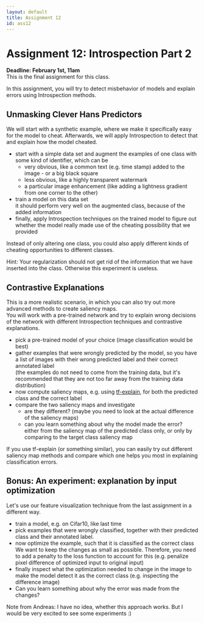```yaml
---
layout: default
title: Assignment 12
id: ass12
---
```



# Assignment 12: Introspection Part 2
**Deadline: February 1st, 11am**  
This is the final assignment for this class.

In this assignment, you will try to detect misbehavior of models and explain errors using Introspection methods.

## Unmasking Clever Hans Predictors
We will start with a synthetic example, where we make it specifically easy for the model to cheat. Afterwards, we will apply Introspection to detect that and explain how the model cheated.

- start with a simple data set and augment the examples of one class with some kind of identifier, which can be
  - very obvious, like a common text (e.g. time stamp) added to the image - or a big black square
  - less obvious, like a highly transparent watermark
  - a particular image enhancement (like adding a lightness gradient from one corner to the other)
- train a model on this data set  
  it should perform very well on the augmented class, because of the added information
- finally, apply Introspection techniques on the trained model to figure out whether the model really made use of the cheating possibility that we provided  

Instead of only altering one class, you could also apply different kinds of cheating opportunities to different classes.

Hint: Your regularization should not get rid of the information that we have inserted into the class. Otherwise this experiment is useless.

## Contrastive Explanations
This is a more realistic scenario, in which you can also try out more advanced methods to create saliency maps.   
You will work with a pre-trained network and try to explain wrong decisions of the network with different Introspection techniques and contrastive explanations.  

- pick a pre-trained model of your choice (image classification would be best)
- gather examples that were wrongly predicted by the model, so you have a list of images with their wrong predicted label and their correct annotated label   
  (the examples do not need to come from the training data, but it's recommended that they are not too far away from the training data distribution)
- now compute saliency maps, e.g. using [tf-explain](https://tf-explain.readthedocs.io/en/latest/), for both the predicted class and the correct label
- compare the two saliency maps and investigate
  - are they different? (maybe you need to look at the actual difference of the saliency maps)
  - can you learn something about why the model made the error?   
    either from the saliency map of the predicted class only, or only by comparing to the target class saliency map

If you use tf-explain (or something similar), you can easily try out different saliency map methods and compare which one helps you most in explaining classification errors.

## Bonus: An experiment: explanation by input optimization
Let's use our feature visualization technique from the last assignment in a different way.

- train a model, e.g. on Cifar10, like last time
- pick examples that were wrongly classified, together with their predicted class and their annotated label.
- now optimize the example, such that it is classified as the correct class  
  We want to keep the changes as small as possible. Therefore, you need to add a penalty to the loss function to account for this (e.g. penalize pixel difference of optimized input to original input)
- finally inspect what the optimization needed to change in the image to make the model detect it as the correct class  (e.g. inspecting the difference image)
- Can you learn something about why the error was made from the changes?

Note from Andreas: I have no idea, whether this approach works. But I would be very excited to see some experiments :)
